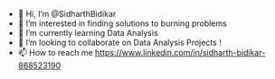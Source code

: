 - 👋 Hi, I’m @SidharthBidikar
- 👀 I’m interested in finding solutions to burning problems 
- 🌱 I’m currently learning Data Analysis
- 💞️ I’m looking to collaborate on Data Analysis Projects !
- 📫 How to reach me https://www.linkedin.com/in/sidharth-bidikar-868523190

<!---
SidharthBidikar/SidharthBidikar is a ✨ special ✨ repository because its `README.md` (this file) appears on your GitHub profile.
You can click the Preview link to take a look at your changes.
--->
